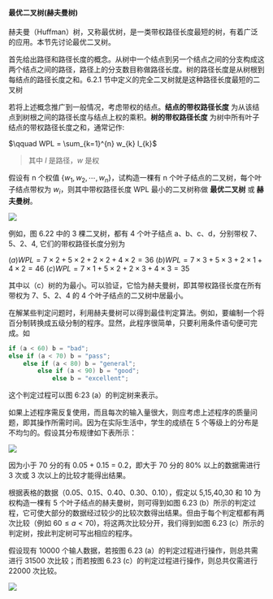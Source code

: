 
#### 最优二叉树(赫夫曼树)

赫夫曼（Huffman）树，又称最优树，是一类带权路径长度最短的树，有着广泛的应用。本节先讨论最优二叉树。

首先给出路径和路径长度的概念。从树中一个结点到另一个结点之间的分支构成这两个结点之间的路径，路径上的分支数目称做路径长度。树的路径长度是从树根到每结点的路径长度之和。6.2.1 节中定义的完全二叉树就是这种路径长度最短的二叉树

若将上述概念推广到一般情况，考虑带权的结点。**结点的带权路径长度** 为从该结点到树根之间的路径长度与结点上权的乘积。**树的带权路径长度** 为树中所有叶子结点的带权路径长度之和，通常记作:

$\qquad WPL = \sum_{k=1}^{n} w_{k} l_{k}$

> 其中 $l$ 是路径，$w$ 是权

假设有 n 个权值 $\left\{w_{1}, w_{2}, \cdots, w_{n}\right\}$，试构造一棵有 n 个叶子结点的二叉树，每个叶子结点带权为 $w_i$，则其中带权路径长度 WPL 最小的二叉树称做 **最优二叉树** 或 **赫夫曼树**。

![](https://gitee.com/mayundaze/img_bed/raw/master/20200630140243.png)

例如，图 6.22 中的 3 棵二叉树，都有 4 个叶子结点 a、b、c、d，分别带权 7、5、2、4, 它们的带权路径长度分别为

$(a) WPL = 7 \times 2 + 5 \times 2 + 2 \times 2 + 4 \times 2 = 36$
$(b) WPL = 7 \times 3 + 5 \times 3 + 2 \times 1 + 4 \times 2 = 46$ 
$(c) WPL = 7 \times 1 + 5 \times 2 + 2 \times 3 + 4 \times 3 = 35$

其中以（c）树的为最小。可以验证，它恰为赫夫曼树，即其带权路径长度在所有带权为 7、5、2、4 的 4 个叶子结点的二又树中居最小。

在解某些判定问题时，利用赫夫曼树可以得到最佳判定算法。例如，要编制一个将百分制转换成五级分制的程序。显然，此程序很简单，只要利用条件语句便可完成。如

```cpp
if (a < 60) b = "bad";
else if (a < 70) b = "pass";
    else if (a < 80) b = "general";
        else if (a < 90) b = "good";
            else b = "excellent";
```

这个判定过程可以图 6:23 (a）的判定树来表示。

如果上述程序需反复使用，而且每次的输入量很大，则应考虑上述程序的质量问题，即其操作所需时间。因为在实际生活中，学生的成绩在 5 个等级上的分布是不均匀的。假设其分布规律如下表所示：

![](https://gitee.com/mayundaze/img_bed/raw/master/20200630141345.png)

因为小于 70 分的有 0.05 + 0.15 = 0.2，即大于 70 分的 80% 以上的数据需进行 3 次或 3 次以上的比较才能得出结果。

根据表格的数据（0.05、0.15、0.40、0.30、0.10），假定以 5,15,40,30 和 10 为权构造一棵有 5 个叶子结点的赫夫曼树，则可得到如图 6.23 (b）所示的判定过程，它可使大部分的数据经过较少的比较次数得出结果。但由于每个判定框都有两次比较（例如 $60 \leq a < 70$)，将这两次比较分开，我们得到如图 6.23 (c）所示的判定树，按此判定树可写出相应的程序。

假设现有 10000 个输人数据，若按图 6.23 (a）的判定过程进行操作，则总共需进行 31500 次比较；而若按图 6.23 (c）的判定过程进行操作，则总共仅需进行 22000 次比较。

![](https://gitee.com/mayundaze/img_bed/raw/master/20200630142124.png)
